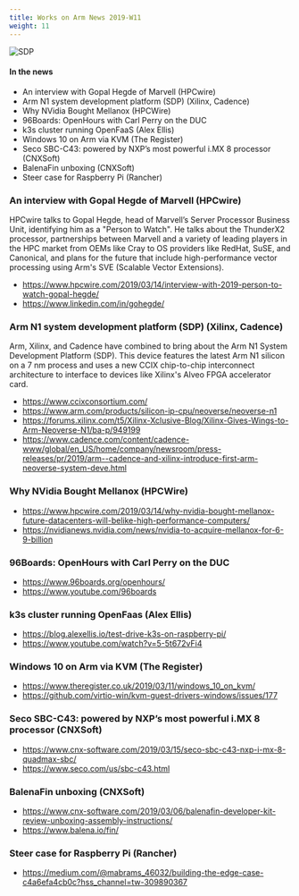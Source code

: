 ```yaml
---
title: Works on Arm News 2019-W11
weight: 11
---
```


![SDP](https://pbs.twimg.com/media/D1euej-WkAIFgnJ.jpg:large)

#### In the news

* An interview with Gopal Hegde of Marvell (HPCwire)
* Arm N1 system development platform (SDP) (Xilinx, Cadence)
* Why NVidia Bought Mellanox (HPCWire)
* 96Boards: OpenHours with Carl Perry on the DUC
* k3s cluster running OpenFaaS (Alex Ellis)
* Windows 10 on Arm via KVM (The Register)
* Seco SBC-C43: powered by NXP’s most powerful i.MX 8 processor (CNXSoft)
* BalenaFin unboxing (CNXSoft)
* Steer case for Raspberry Pi (Rancher)

### An interview with Gopal Hegde of Marvell (HPCwire)

HPCwire talks to Gopal Hegde, head of Marvell’s Server Processor Business Unit,
identifying him as a "Person to Watch". He talks about the ThunderX2 processor,
partnerships between Marvell and a variety of leading players in the HPC
market from OEMs like Cray to OS providers like RedHat, SuSE, and Canonical,
and plans for the future that include high-performance vector processing
using Arm's SVE (Scalable Vector Extensions).

* https://www.hpcwire.com/2019/03/14/interview-with-2019-person-to-watch-gopal-hegde/
* https://www.linkedin.com/in/gohegde/

### Arm N1 system development platform (SDP) (Xilinx, Cadence)

Arm, Xilinx, and Cadence have combined to bring about the Arm N1 System Development Platform (SDP).
This device features the latest Arm N1 silicon on a 7 nm process and uses a
new CCIX chip-to-chip interconnect architecture to interface to devices
like Xilinx's Alveo FPGA accelerator card.

* https://www.ccixconsortium.com/
* https://www.arm.com/products/silicon-ip-cpu/neoverse/neoverse-n1
* https://forums.xilinx.com/t5/Xilinx-Xclusive-Blog/Xilinx-Gives-Wings-to-Arm-Neoverse-N1/ba-p/949199
* https://www.cadence.com/content/cadence-www/global/en_US/home/company/newsroom/press-releases/pr/2019/arm--cadence-and-xilinx-introduce-first-arm-neoverse-system-deve.html

### Why NVidia Bought Mellanox (HPCWire)

* https://www.hpcwire.com/2019/03/14/why-nvidia-bought-mellanox-future-datacenters-will-belike-high-performance-computers/
* https://nvidianews.nvidia.com/news/nvidia-to-acquire-mellanox-for-6-9-billion

### 96Boards: OpenHours with Carl Perry on the DUC

* https://www.96boards.org/openhours/
* https://www.youtube.com/96boards

### k3s cluster running OpenFaas (Alex Ellis)

* https://blog.alexellis.io/test-drive-k3s-on-raspberry-pi/
* https://www.youtube.com/watch?v=5-5t672vFi4

### Windows 10 on Arm via KVM (The Register)

* https://www.theregister.co.uk/2019/03/11/windows_10_on_kvm/
* https://github.com/virtio-win/kvm-guest-drivers-windows/issues/177

### Seco SBC-C43: powered by NXP’s most powerful i.MX 8 processor (CNXSoft)

* https://www.cnx-software.com/2019/03/15/seco-sbc-c43-nxp-i-mx-8-quadmax-sbc/
* https://www.seco.com/us/sbc-c43.html

### BalenaFin unboxing (CNXSoft)

* https://www.cnx-software.com/2019/03/06/balenafin-developer-kit-review-unboxing-assembly-instructions/
* https://www.balena.io/fin/

### Steer case for Raspberry Pi (Rancher)

* https://medium.com/@mabrams_46032/building-the-edge-case-c4a6efa4cb0c?hss_channel=tw-309890367

